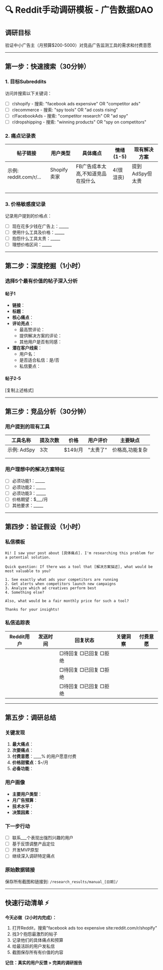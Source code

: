 # 🔍 Reddit手动调研模板 - 广告数据DAO

## 调研目标
验证中小广告主（月预算$200-5000）对竞品广告监测工具的需求和付费意愿

---

## 第一步：快速搜索（30分钟）

### 1. 目标Subreddits
访问并搜索以下关键词：
- [ ] r/shopify - 搜索: "facebook ads expensive" OR "competitor ads"
- [ ] r/ecommerce - 搜索: "spy tools" OR "ad costs rising"  
- [ ] r/FacebookAds - 搜索: "competitor research" OR "ad spy"
- [ ] r/dropshipping - 搜索: "winning products" OR "spy on competitors"

### 2. 痛点记录表
| 帖子链接 | 用户类型 | 具体痛点 | 情绪(1-5) | 现有解决方案 |
|---------|---------|---------|-----------|-------------|
| 示例: reddit.com/r/... | Shopify卖家 | FB广告成本太高,不知道竞品在投什么 | 4(很沮丧) | 提到AdSpy但太贵 |
| | | | | |
| | | | | |
| | | | | |
| | | | | |

### 3. 价格敏感度记录
记录用户提到的价格点：
- [ ] 现在花多少钱在广告上：_____
- [ ] 使用什么工具及价格：_____
- [ ] 抱怨什么工具太贵：_____
- [ ] 理想价格区间：_____

---

## 第二步：深度挖掘（1小时）

### 选择5个最有价值的帖子深入分析

#### 帖子1
- **链接**：
- **标题**：
- **核心痛点**：
- **评论亮点**：
  - 最高赞评论：
  - 提供解决方案的评论：
  - 其他用户是否有同感：
- **潜在客户线索**：
  - 用户名：
  - 是否适合私信：是/否
  - 私信要点：

#### 帖子2-5
[复制上述格式]

---

## 第三步：竞品分析（30分钟）

### 用户提到的现有工具
| 工具名称 | 提及次数 | 价格 | 用户评价 | 主要缺点 |
|---------|---------|------|---------|---------|
| 示例: AdSpy | 3次 | $149/月 | "太贵了" | 价格高,功能复杂 |
| | | | | |
| | | | | |

### 用户理想中的解决方案特征
- [ ] 必须功能1：_____
- [ ] 必须功能2：_____
- [ ] 必须功能3：_____
- [ ] 价格期望：$___/月
- [ ] 其他要求：_____

---

## 第四步：验证假设（1小时）

### 私信模板
```
Hi! I saw your post about [具体痛点]. I'm researching this problem for a potential solution. 

Quick question: If there was a tool that [解决方案描述], what would be most valuable to you?

1. See exactly what ads your competitors are running
2. Get alerts when competitors launch new campaigns  
3. Analyze which ad creatives perform best
4. Something else?

Also, what would be a fair monthly price for such a tool? 

Thanks for your insights!
```

### 私信追踪表
| Reddit用户 | 发送时间 | 回复状态 | 关键洞察 | 付费意愿 |
|-----------|---------|---------|---------|---------|
| | | □待回复 □已回复 □拒绝 | | |
| | | □待回复 □已回复 □拒绝 | | |
| | | □待回复 □已回复 □拒绝 | | |

---

## 第五步：调研总结

### 关键发现
1. **最大痛点**：
2. **次要痛点**：
3. **付费意愿**：____% 的用户愿意付费
4. **价格甜蜜点**：$___-___/月
5. **必备功能**：

### 用户画像
- **主要用户类型**：
- **月广告预算**：
- **技术水平**：
- **决策因素**：

### 下一步行动
- [ ] 联系___个表现出强烈兴趣的用户
- [ ] 基于反馈调整产品定位
- [ ] 开发MVP原型
- [ ] 继续深入调研特定痛点

### 原始数据链接
保存所有截图和链接到: `/research_results/manual_[日期]/`

---

## 快速行动清单 ⚡

**今天必做（2小时内完成）：**
1. 打开Reddit，搜索"facebook ads too expensive site:reddit.com/r/shopify"
2. 找3个抱怨最激烈的帖子
3. 记录他们的具体痛点和预算
4. 给最活跃的用户发私信
5. 截图保存所有有价值的内容

**记住：真实的用户反馈 > 完美的调研报告**